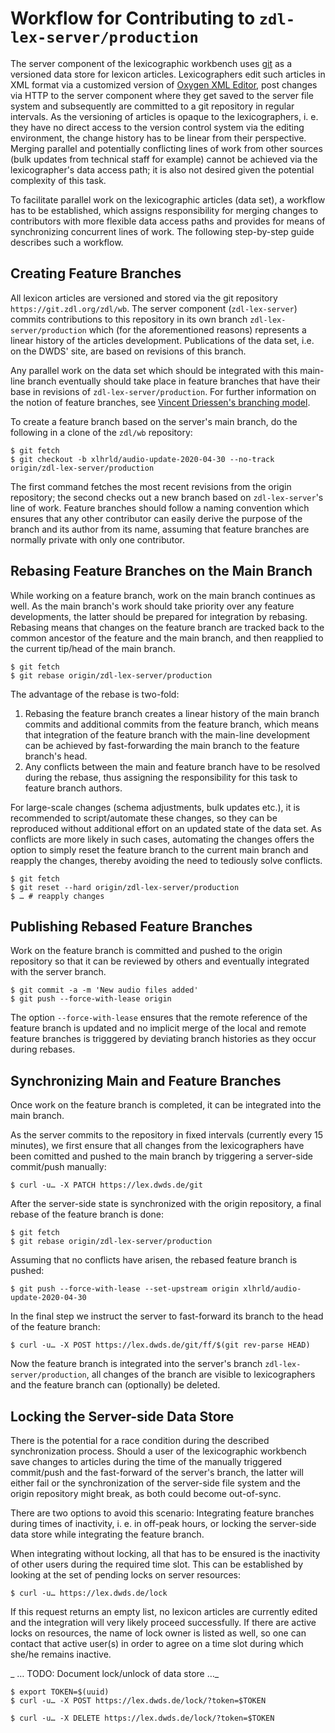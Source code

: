 # Workflow for Contributing to `zdl-lex-server/production`

The server component of the lexicographic workbench uses
[git](https://git-scm.com/) as a versioned data store for lexicon articles.
Lexicographers edit such articles in XML format via a customized version of
[Oxygen XML Editor](https://www.oxygenxml.com/), post changes via HTTP to the
server component where they get saved to the server file system and subsequently
are committed to a git repository in regular intervals. As the versioning of
articles is opaque to the lexicographers, i. e. they have no direct access to
the version control system via the editing environment, the change history has
to be linear from their perspective. Merging parallel and potentially
conflicting lines of work from other sources (bulk updates from technical staff
for example) cannot be achieved via the lexicographer's data access path; it is
also not desired given the potential complexity of this task.

To facilitate parallel work on the lexicographic articles (data set), a workflow
has to be established, which assigns responsibility for merging changes to
contributors with more flexible data access paths and provides for means of
synchronizing concurrent lines of work. The following step-by-step guide
describes such a workflow.

## Creating Feature Branches

All lexicon articles are versioned and stored via the git repository
`https://git.zdl.org/zdl/wb`. The server component (`zdl-lex-server`) commits
contributions to this repository in its own branch `zdl-lex-server/production`
which (for the aforementioned reasons) represents a linear history of the
articles development. Publications of the data set, i.e. on the DWDS' site, are
based on revisions of this branch.

Any parallel work on the data set which should be integrated with this main-line
branch eventually should take place in feature branches that have their base in
revisions of `zdl-lex-server/production`. For further information on the notion
of feature branches, see [Vincent Driessen's branching
model](https://nvie.com/posts/a-successful-git-branching-model/).

To create a feature branch based on the server's main branch, do the following
in a clone of the `zdl/wb` repository:

```plaintext
$ git fetch
$ git checkout -b xlhrld/audio-update-2020-04-30 --no-track origin/zdl-lex-server/production
```

The first command fetches the most recent revisions from the origin repository;
the second checks out a new branch based on `zdl-lex-server`'s line of work.
Feature branches should follow a naming convention which ensures that any other
contributor can easily derive the purpose of the branch and its author from its
name, assuming that feature branches are normally private with only one
contributor.

## Rebasing Feature Branches on the Main Branch

While working on a feature branch, work on the main branch continues as well. As
the main branch's work should take priority over any feature developments, the
latter should be prepared for integration by rebasing. Rebasing means that
changes on the feature branch are tracked back to the common ancestor of the
feature and the main branch, and then reapplied to the current tip/head of the
main branch.

```plaintext
$ git fetch
$ git rebase origin/zdl-lex-server/production
```

The advantage of the rebase is two-fold:

1. Rebasing the feature branch creates a linear history of the main branch
   commits and additional commits from the feature branch, which means that
   integration of the feature branch with the main-line development can be
   achieved by fast-forwarding the main branch to the feature branch's head.
1. Any conflicts between the main and feature branch have to be resolved during
   the rebase, thus assigning the responsibility for this task to feature branch
   authors.
   
For large-scale changes (schema adjustments, bulk updates etc.), it is
recommended to script/automate these changes, so they can be reproduced without
additional effort on an updated state of the data set. As conflicts are more
likely in such cases, automating the changes offers the option to simply reset
the feature branch to the current main branch and reapply the changes, thereby
avoiding the need to tediously solve conflicts.

```plaintext
$ git fetch
$ git reset --hard origin/zdl-lex-server/production
$ … # reapply changes
```

## Publishing Rebased Feature Branches

Work on the feature branch is committed and pushed to the origin repository so
that it can be reviewed by others and eventually integrated with the server
branch.

```plaintext
$ git commit -a -m 'New audio files added'
$ git push --force-with-lease origin
```

The option `--force-with-lease` ensures that the remote reference of the feature
branch is updated and no implicit merge of the local and remote feature branches
is trigggered by deviating branch histories as they occur during rebases.

## Synchronizing Main and Feature Branches

Once work on the feature branch is completed, it can be integrated into the main
branch.

As the server commits to the repository in fixed intervals (currently every 15
minutes), we first ensure that all changes from the lexicographers have been
comitted and pushed to the main branch by triggering a server-side commit/push
manually:

```plaintext
$ curl -u… -X PATCH https://lex.dwds.de/git
```

After the server-side state is synchronized with the origin repository, a final
rebase of the feature branch is done:

```plaintext
$ git fetch
$ git rebase origin/zdl-lex-server/production
```

Assuming that no conflicts have arisen, the rebased feature branch is pushed:

```plaintext
$ git push --force-with-lease --set-upstream origin xlhrld/audio-update-2020-04-30
```

In the final step we instruct the server to fast-forward its branch to the head of the feature branch:

```plaintext
$ curl -u… -X POST https://lex.dwds.de/git/ff/$(git rev-parse HEAD)
```

Now the feature branch is integrated into the server's branch
`zdl-lex-server/production`, all changes of the branch are visible to
lexicographers and the feature branch can (optionally) be deleted.

## Locking the Server-side Data Store

There is the potential for a race condition during the described synchronization
process. Should a user of the lexicographic workbench save changes to articles
during the time of the manually triggered commit/push and the fast-forward of
the server's branch, the latter will either fail or the synchronization of the
server-side file system and the origin repository might break, as both could
become out-of-sync.

There are two options to avoid this scenario: Integrating feature branches
during times of inactivity, i. e. in off-peak hours, or locking the server-side
data store while integrating the feature branch.

When integrating without locking, all that has to be ensured is the inactivity
of other users during the required time slot. This can be established by looking
at the set of pending locks on server resources:

```plaintext
$ curl -u… https://lex.dwds.de/lock
```

If this request returns an empty list, no lexicon articles are currently edited
and the integration will very likely proceed successfully. If there are active
locks on resources, the name of lock owner is listed as well, so one can contact
that active user(s) in order to agree on a time slot during which she/he remains
inactive.

_ … TODO: Document lock/unlock of data store …_

```plaintext
$ export TOKEN=$(uuid)
$ curl -u… -X POST https://lex.dwds.de/lock/?token=$TOKEN
```

```plaintext
$ curl -u… -X DELETE https://lex.dwds.de/lock/?token=$TOKEN
```


